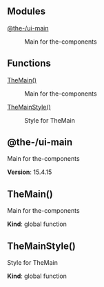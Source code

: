 <!--- Code generated by @the-/script-doc. DO NOT EDIT. -->

## Modules

<dl>
<dt><a href="#module_@the-/ui-main">@the-/ui-main</a></dt>
<dd><p>Main for the-components</p>
</dd>
</dl>

## Functions

<dl>
<dt><a href="#TheMain">TheMain()</a></dt>
<dd><p>Main for the-components</p>
</dd>
<dt><a href="#TheMainStyle">TheMainStyle()</a></dt>
<dd><p>Style for TheMain</p>
</dd>
</dl>

<a name="module_@the-/ui-main"></a>

## @the-/ui-main
Main for the-components

**Version**: 15.4.15  
<a name="TheMain"></a>

## TheMain()
Main for the-components

**Kind**: global function  
<a name="TheMainStyle"></a>

## TheMainStyle()
Style for TheMain

**Kind**: global function  

